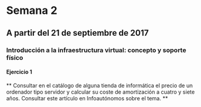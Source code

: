 # Semana 2

## A partir del 21 de septiembre de 2017

### Introducción a la infraestructura virtual: concepto y soporte físico

#### Ejercicio 1

** Consultar en el catálogo de alguna tienda de informática el precio de un ordenador tipo servidor y calcular su coste de amortización a cuatro y siete años. Consultar este artículo en Infoautónomos sobre el tema. **
